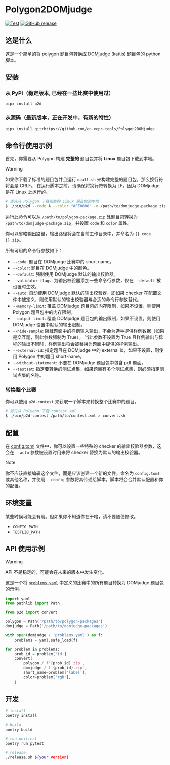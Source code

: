 # Polygon2DOMjudge

[![Test][gh-test-badge]][gh-test]
[![GitHub release][gh-release-badge]][gh-release]

## 这是什么

这是一个简单的将 polygon 题目包转换成 DOMjudge (kattis) 题目包的 python 脚本。

## 安装

### 从 PyPI（稳定版本, 已经在一些比赛中使用过）

```bash
pipx install p2d
```

### 从源码（最新版本，正在开发中，有新的特性）

```bash
pipx install git+https://github.com/cn-xcpc-tools/Polygon2DOMjudge
```

## 命令行使用示例

首先，你需要从 Polygon 构建 **完整的** 题目包并将 **Linux** 题目包下载到本地。

> [!WARNING]
> 如果你下载了标准的题目包并且运行 `doall.sh` 来构建完整的题目包，那么换行符将会是 CRLF。
> 在运行脚本之前，请确保将换行符转换为 LF，因为 DOMjudge 是在 Linux 上运行的。

```bash
# 首先从 Polygon 下载完整的 Linux 题目包到本地
$ ./bin/p2d --code A --color "#FF0000" -o /path/to/domjudge-package.zip /path/to/polygon-package.zip
```

运行此命令可以从 `/path/to/polygon-package.zip` 处题目包转换为 `/path/to/domjudge-package.zip`，并设置  `code` 和 `color` 属性。

你可以省略输出路径，输出路径将会在当前工作目录中，并命名为 `{{ code }}.zip`。

所有可用的命令行参数如下：

- `--code`: 题目在 DOMjudge 比赛中的 short name。
- `--color`: 题目在 DOMjudge 中的颜色。
- `--default`: 强制使用 DOMjudge 默认的输出校验器。
- `--validator-flags`: 为输出校验器添加一些命令行参数，仅在 `--default` 被设置时生效。
- `--auto`: 自动使用 DOMjudge 默认的输出校验器，即如果 checker 在配置文件中被定义，则使用默认的输出校验器与合适的命令行参数替代。
- `--memory-limit`: 覆盖 DOMjudge 题目包的内存限制，如果不设置，则使用 Polygon 题目包中的内存限制。
- `--output-limit`: 覆盖 DOMjudge 题目包的输出限制，如果不设置，则使用 DOMjudge 设置中默认的输出限制。
- `--hide-sample`: 隐藏题面中的样例输入输出，不会为选手提供样例数据（如果是交互题，则此参数强制为 True）。
    当此参数不设置为 True 且样例输出与标程的输出不同时，样例输出将会被替换为题面中提供的样例输出。
- `--external-id`: 指定题目在 DOMjudge 中的 external id，如果不设置，则使用 Polygon 中的题目 short-name。
- `--without-statement`: 不要在 DOMjudge 题目包中包含 pdf 题面。
- `--testset`: 指定要转换的测试点集，如果题目有多个测试点集，则必须指定测试点集的名称。

### 转换整个比赛

你可以使用 `p2d-contest` 来获取一个脚本来转换整个比赛中的题目。

```bash
# 首先从 Polygon 下载 contest.xml
$ ./bin/p2d-contest /path/to/contest.xml > convert.sh
```

## 配置

在 [config.toml](./p2d/asset/config.toml) 文件中，你可以设置一些特殊的 checker 的输出校验器参数，这会在 `--auto` 参数被设置时用来将 checker 替换为默认的输出校验器。

> [!NOTE]
> 你不应该直接编辑这个文件，而是应该创建一个新的文件，命名为 `config.toml` 或其他名称，并使用 `--config` 参数将其传递给脚本。脚本将会合并默认配置和你的配置。

## 环境变量

某些时候可能会有用。但如果你不知道你在干啥，请不要随便修改。

- `CONFIG_PATH`
- `TESTLIB_PATH`

## API 使用示例

> [!WARNING]
> API 不是稳定的，可能会在未来的版本中发生变化。

这是一个将 [`problems.yaml`](https://ccs-specs.icpc.io/draft/contest_package#problemsyaml) 中定义的比赛中的所有题目转换为 DOMjudge 题目包的示例。

```python
import yaml
from pathlib import Path

from p2d import convert

polygon = Path('/path/to/polygon-packages')
domjudge = Path('/path/to/domjudge-packages')

with open(domjudge / 'problems.yaml') as f:
    problems = yaml.safe_load(f)

for problem in problems:
    prob_id = problem['id']
    convert(
        polygon / f'{prob_id}.zip',
        domjudge / f'{prob_id}.zip',
        short_name=problem['label'],
        color=problem['rgb'],
    )
```

## 开发

```bash
# install
poetry install

# build
poetry build

# run unittest
poetry run pytest

# release
./release.sh ${your version}
```

[gh-test-badge]: https://github.com/cn-xcpc-tools/Polygon2DOMjudge/actions/workflows/test.yml/badge.svg
[gh-test]: https://github.com/cn-xcpc-tools/Polygon2DOMjudge/actions/workflows/test.yml
[gh-release-badge]: https://img.shields.io/github/release/cn-xcpc-tools/Polygon2DOMjudge.svg
[gh-release]: https://GitHub.com/cn-xcpc-tools/Polygon2DOMjudge/releases/
